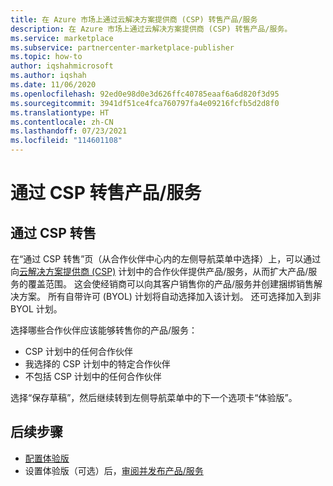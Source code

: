 ```yaml
---
title: 在 Azure 市场上通过云解决方案提供商 (CSP) 转售产品/服务
description: 在 Azure 市场上通过云解决方案提供商 (CSP) 转售产品/服务。
ms.service: marketplace
ms.subservice: partnercenter-marketplace-publisher
ms.topic: how-to
author: iqshahmicrosoft
ms.author: iqshah
ms.date: 11/06/2020
ms.openlocfilehash: 92ed0e98d0e3d626ffc40785eaaf6a6d820f3d95
ms.sourcegitcommit: 3941df51ce4fca760797fa4e09216fcfb5d2d8f0
ms.translationtype: HT
ms.contentlocale: zh-CN
ms.lasthandoff: 07/23/2021
ms.locfileid: "114601108"
---
```

# <a name="resell-your-offer-through-csp"></a>通过 CSP 转售产品/服务

## <a name="resell-through-csp"></a>通过 CSP 转售

在“通过 CSP 转售”页（从合作伙伴中心内的左侧导航菜单中选择）上，可以通过向[云解决方案提供商 (CSP)](https://azure.microsoft.com/offers/ms-azr-0145p/) 计划中的合作伙伴提供产品/服务，从而扩大产品/服务的覆盖范围。 这会使经销商可以向其客户销售你的产品/服务并创建捆绑销售解决方案。 所有自带许可 (BYOL) 计划将自动选择加入该计划。 还可选择加入到非 BYOL 计划。

选择哪些合作伙伴应该能够转售你的产品/服务：

- CSP 计划中的任何合作伙伴
- 我选择的 CSP 计划中的特定合作伙伴
- 不包括 CSP 计划中的任何合作伙伴

选择“保存草稿”，然后继续转到左侧导航菜单中的下一个选项卡“体验版”。

## <a name="next-steps"></a>后续步骤

- [配置体验版](azure-resource-manager-test-drive.md)
- 设置体验版（可选）后，[审阅并发布产品/服务](review-publish-offer.md)
